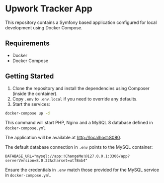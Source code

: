 # Upwork Tracker App

This repository contains a Symfony based application configured for local development using Docker Compose.

## Requirements

- Docker
- Docker Compose

## Getting Started

1. Clone the repository and install the dependencies using Composer (inside the container).
2. Copy `.env` to `.env.local` if you need to override any defaults.
3. Start the services:

```bash
docker-compose up -d
```

This command will start PHP, Nginx and a MySQL 8 database defined in `docker-compose.yml`.

The application will be available at [http://localhost:8080](http://localhost:8080).

The default database connection in `.env` points to the MySQL container:

```env
DATABASE_URL="mysql://app:!ChangeMe!@127.0.0.1:3306/app?serverVersion=8.0.32&charset=utf8mb4"
```

Ensure the credentials in `.env` match those provided for the MySQL service in `docker-compose.yml`.
